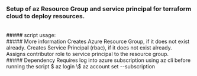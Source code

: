 ### Setup of az Resource Group and service principal for terraform cloud to deploy resources.

</br>
##### script usage:
<script_name> <Service_Principal_name> <Resource_Group_name>

</br>
##### More information
Creates Azure Resource Group, if it does not exist already.
Creates Service Principal (rbac), if it does not exist already.
Assigns contributor role to service principal to the resource group.

</br>
##### Dependency
Requires log into azure subscription using az cli before running the script
$ az login
\$ az account set --subscription <subs_id>
